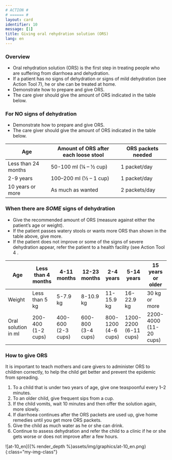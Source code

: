 ```yaml
---
# ACTION #
# ====== #
layout: card
identifier: 10
message: [1]
title: Giving oral rehydration solution (ORS) 
lang: en
---
```


### Overview

- Oral rehydration solution (ORS) is the first step in treating people who are suffering from diarrhoea and dehydration.
- If a patient has no signs of dehydration or signs of mild dehydration (see Action Tool 7), he or she can be treated at home.
- Demonstrate how to prepare and give ORS. 
- The care giver should give the amount of ORS indicated in the table below.

### For NO signs of dehydration
- Demonstrate how to prepare and give ORS. 
- The care giver should give the amount of ORS indicated in the table below.


| Age |	Amount of ORS after each loose stool | ORS packets needed | 
|---|---|---|
| Less than 24 months | 50-100 ml (¼ – ½ cup) | 1 packet/day |
| 2-9 years | 100–200 ml (½ – 1 cup) | 1 packet/day |
| 10 years or more | As much as wanted | 2 packets/day |

### When there are *SOME* signs of dehydration

- Give the recommended amount of ORS (measure against either the patient’s age or weight).
- If the patient passes watery stools or wants more ORS than shown in the table above, give more.
- If the patient does not improve or some of the signs of severe dehydration appear, refer the patient to a health facility (see Action Tool 4 <a class="crosslink" href="{% render_depth %}{% render_link action|4 %}"><i class="fas fa-external-link-alt" aria-hidden="true"></i></a>. 

| Age |	Less than 4 months | 4-11 months | 12-23 months | 2-4 years | 5-14 years | 15 years or older |
|---|---|---|---|---|---|---|
| Weight | Less than 5 kg | 5-7.9 kg | 8-10.9 kg | 11-15.9 kg | 16-22.9 kg | 30 kg or more |
| Oral solution in ml | 200-400 (1-2 cups) | 400-600 (2-3 cups) | 600-800 (3-4 cups)| 800-1200 (4-6 cups) | 1200-2200 (6-11 cups) | 2200-4000 (11-20 cups) |

### How to give ORS

It is important to teach mothers and care givers to administer ORS to children correctly, to help the child get better and prevent the epidemic from spreading. 
1.	To a child that is under two years of age, give one teaspoonful every 1–2 minutes.
2.	To an older child, give frequent sips from a cup.
3.	If the child vomits, wait 10 minutes and then offer the solution again, more slowly.
4.	If diarrhoea continues after the ORS packets are used up, give home remedies until you get more ORS packets.
5.	Give the child as much water as he or she can drink.
6.	Continue to assess dehydration and refer the child to a clinic if he or she gets worse or does not improve after a few hours.

![at-10_en]({% render_depth %}assets/img/graphics/at-10_en.png){:class="my-img-class"}
